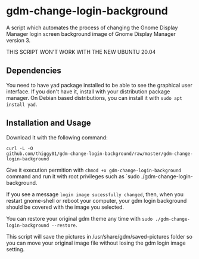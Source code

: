 # gdm-change-login-background 
A script which automates the process of changing
the Gnome Display Manager login screen background image of Gnome Display
Manager version 3. 

THIS SCRIPT WON'T WORK WITH THE NEW UBUNTU 20.04

## Dependencies 
You need to have yad package installed to be able to see the
graphical user interface. If you don't have it, install with your distribution
package manager. On Debian based distributions, you can install it with `sudo
apt install yad`.  

## Installation and Usage 
Download it with the following command:

    curl -L -O
    github.com/thiggy01/gdm-change-login-background/raw/master/gdm-change-login-background

Give it execution permition with `chmod +x gdm-change-login-background`
command and run it with root privileges such as `sudo
./gdm-change-login-background.

If you see a message `login image sucessfully changed`, then, when you restart
gnome-shell or reboot your computer, your gdm login background should be
covered with the image you selected.

You can restore your original gdm theme any time with `sudo
./gdm-change-login-background --restore`.

This script will save the pictures in /usr/share/gdm/saved-pictures folder so
you can move your original image file without losing the gdm login image
setting.
